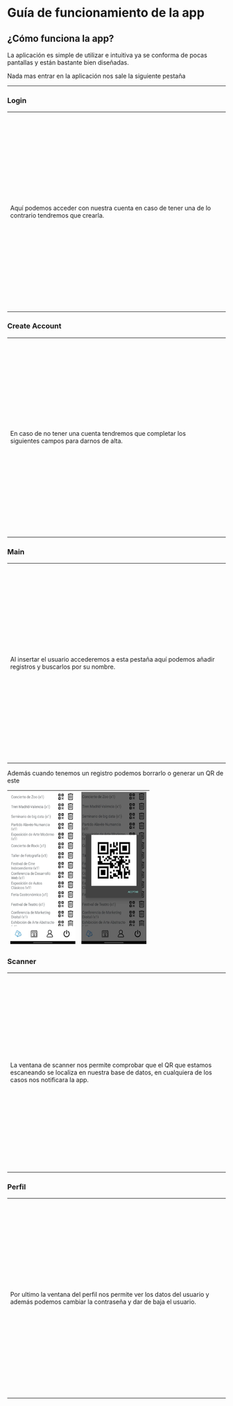# Guía de funcionamiento de la app

## ¿Cómo funciona la app?

La aplicación es simple de utilizar e intuitiva ya se conforma de pocas pantallas y están bastante bien diseñadas.

Nada mas entrar en la aplicación nos sale la siguiente pestaña

---

### Login

<table>
	<tbody>
		<tr>
			<td width="600">Aquí podemos acceder con nuestra cuenta en caso de tener una de lo contrario tendremos que crearla.</td>
			<td><img src="fotosReadme/1.jpg"  width="200" height="450"></td>
		</tr>
	</tbody>
</table>

### Create Account

<table>
	<tbody>
		<tr>
			<td width="600">En caso de no tener una cuenta tendremos que completar los siguientes campos para darnos de alta.</td>
			<td><img src="fotosReadme/2.jpg"  width="200" height="450"></td>
		</tr>
	</tbody>
</table>

### Main

<table>
	<tbody>
		<tr>
			<td width="600">Al insertar el usuario accederemos a esta pestaña aquí podemos añadir registros y buscarlos por su nombre.</td>
			<td><img src="fotosReadme/4.jpg"  width="200" height="450"></td>
		</tr>
	</tbody>
</table>


Además cuando tenemos un registro podemos borrarlo o generar un QR de este

| <img src="fotosReadme/5.jpg"  width="150" height="350">      | <img src="fotosReadme/6.jpg" width="150" height="350">        |
|:-------------:|:---------------:|

### Scanner

<table>
	<tbody>
		<tr>
			<td width="600">La ventana de scanner nos permite comprobar que el QR que estamos escaneando se localiza en nuestra base de datos, en cualquiera de los casos nos notificara la app.</td>
			<td><img src="fotosReadme/7.png"  width="200" height="450"></td>
		</tr>
	</tbody>
</table>

### Perfil

<table>
	<tbody>
		<tr>
			<td width="600">Por ultimo la ventana del perfil nos permite ver los datos del usuario y además podemos cambiar la contraseña y dar de baja el usuario.</td>
			<td><img src="fotosReadme/8.jpg"  width="200" height="450"></td>
		</tr>
	</tbody>
</table>
